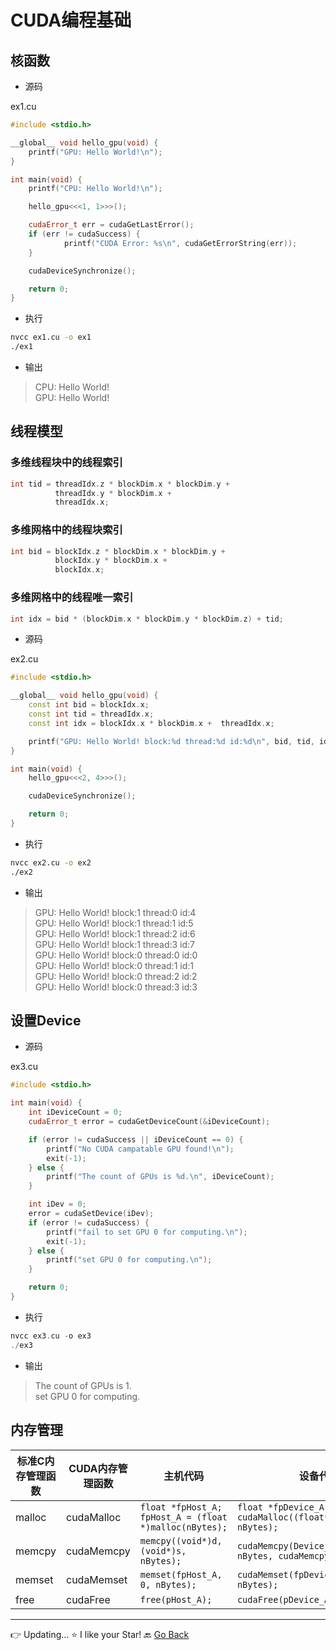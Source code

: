 # CUDA编程基础

## 核函数

- 源码

ex1.cu

```c++
#include <stdio.h>

__global__ void hello_gpu(void) {
    printf("GPU: Hello World!\n");
}

int main(void) {
    printf("CPU: Hello World!\n");

    hello_gpu<<<1, 1>>>();

    cudaError_t err = cudaGetLastError();
    if (err != cudaSuccess) {
            printf("CUDA Error: %s\n", cudaGetErrorString(err));
    }

    cudaDeviceSynchronize();

    return 0;
}
```

- 执行

```bash
nvcc ex1.cu -o ex1
./ex1
```

- 输出

> CPU: Hello World! \
GPU: Hello World!

## 线程模型

### 多维线程块中的线程索引

```c++
int tid = threadIdx.z * blockDim.x * blockDim.y +
          threadIdx.y * blockDim.x + 
          threadIdx.x;
```

### 多维网格中的线程块索引

```c++
int bid = blockIdx.z * blockDim.x * blockDim.y +
          blockIdx.y * blockDim.x + 
          blockIdx.x;
```

### 多维网格中的线程唯一索引

```c++
int idx = bid * (blockDim.x * blockDim.y * blockDim.z) + tid;
```

- 源码

ex2.cu

```c++
#include <stdio.h>

__global__ void hello_gpu(void) {
    const int bid = blockIdx.x;
    const int tid = threadIdx.x;
    const int idx = blockIdx.x * blockDim.x +  threadIdx.x;

    printf("GPU: Hello World! block:%d thread:%d id:%d\n", bid, tid, idx);
}

int main(void) {
    hello_gpu<<<2, 4>>>();

    cudaDeviceSynchronize();

    return 0;
}
```

- 执行

```bash
nvcc ex2.cu -o ex2
./ex2
```

- 输出

> GPU: Hello World! block:1 thread:0 id:4 \
GPU: Hello World! block:1 thread:1 id:5 \
GPU: Hello World! block:1 thread:2 id:6 \
GPU: Hello World! block:1 thread:3 id:7 \
GPU: Hello World! block:0 thread:0 id:0 \
GPU: Hello World! block:0 thread:1 id:1 \
GPU: Hello World! block:0 thread:2 id:2 \
GPU: Hello World! block:0 thread:3 id:3

## 设置Device

- 源码

ex3.cu

```c++
#include <stdio.h>

int main(void) {
    int iDeviceCount = 0;
    cudaError_t error = cudaGetDeviceCount(&iDeviceCount);

    if (error != cudaSuccess || iDeviceCount == 0) {
        printf("No CUDA campatable GPU found!\n");
        exit(-1);
    } else {
        printf("The count of GPUs is %d.\n", iDeviceCount);
    }

    int iDev = 0;
    error = cudaSetDevice(iDev);
    if (error != cudaSuccess) {
        printf("fail to set GPU 0 for computing.\n");
        exit(-1);
    } else {
        printf("set GPU 0 for computing.\n");
    }

    return 0;
}
```

- 执行

```c++
nvcc ex3.cu -o ex3
./ex3
```

- 输出

> The count of GPUs is 1. \
set GPU 0 for computing.

## 内存管理

| 标准C内存管理函数 | CUDA内存管理函数 | 主机代码 | 设备代码 |
| -------------- | -------------- | ------- | ------- |
| malloc  | cudaMalloc | `float *fpHost_A;` `fpHost_A = (float *)malloc(nBytes);` | `float *fpDevice_A;` `cudaMalloc((float**)&fpDevice_A, nBytes);` |
| memcpy  | cudaMemcpy | `memcpy((void*)d, (void*)s, nBytes);`                    | `cudaMemcpy(Device_A, Host_A, nBytes, cudaMemcpyHostToHost);`    |
| memset  | cudaMemset | `memset(fpHost_A, 0, nBytes);`                           | `cudaMemset(fpDevice_A, 0, nBytes);`                             |
| free    | cudaFree   | `free(pHost_A);`                                         | `cudaFree(pDevice_A);`                                           |

***
👉 Updating...
⭐ I like your Star!
🔙 [Go Back](README.md)